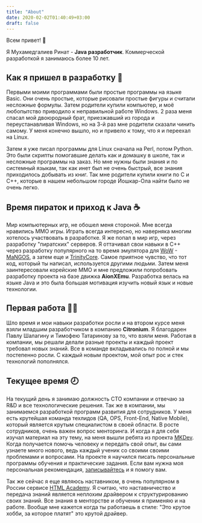 ```yaml
---
title: "About"
date: 2020-02-02T01:40:49+03:00
draft: false
---
```


Всем привет! 🙌

Я Мухамедгалиев Ринат - **Java разработчик**. Коммерческой разработкой я занимаюсь более 10 лет.

## Как я пришел в разработку 👶

Первыми моими программами были простые программы на языке Basic. Они очень простые, которые рисовали простые фигуры и считали несложные формулы. Затем родители купили компьютер, и моё любопытство приводило к неправильной работе Windows. 2 раза меня спасал мой двоюродный брат, приезжавший из города и переустанавливая Windows, но на 3-й раз мне родители сказали чинить самому. У меня конечно вышло, но и привело к тому, что я и переехал на Linux.

Затем я уже писал программы для Linux сначала на Perl, потом Python. Это были скрипты помогавшие делать как и домашку в школе, так и несложные программы на заказ. Но мне нужны были знания и по системный языкам, так как инет был не очень быстрый, все знания приходилось добывать из книг. Так мне родители купили книги по C и C++, которые в нашем небольшом городе Йошкар-Ола найти было не очень легко.

## Время пираток и приход к Java ☕️

Мир компьютерных игр, не обошел меня стороной. Мне всегда нравились MMO игры. Играть всегда интересно, но наверняка многим хотелось участвовать в разработке. Я же попал в мир игр, через разработку "пиратских" серверов. Я оттачивал свои навыки в C++ через разработку популярного на то время эмулятора для [WoW](https://worldofwarcraft.com/ru-ru/) - [MaNGOS](https://ru.wikipedia.org/wiki/MaNGOS), а затем еще и [TrinityCore](https://www.trinitycore.org/). Самое приятное чувство, что тот код, который ты написал, используется другими людьми. Затем меня заинтересовали корейские MMO и мне предложили попробовать разработку проекта на базе движка **AionXEmu**. Разработка велась на языке Java и это была большая мотивация изучить новый язык и новые технологии.

## Первая работа 👨‍💻

Шло время и мои навыки разработки росли и на втором курсе меня взяли младшим разработчиком в компанию **Citronium**. Я благодарен Павлу Шалагину и Тимофею Татаринову за то, что взяли меня. Работая в компании, мы решали делали разные проекты и каждый проект требовал новых знаний. Все в команде вкладывались по полной и мы постепенно росли. С каждый новым проектом, мой опыт рос и стек технологий пополнялся.

## Текущее время 🕗

На текущий день я занимаю должность CTO компании и отвечаю за R&D и все технологические решения. Так же в компании, мы занимаемся разработкой программ развития для сотрудников. У меня есть крутейшая команда техлидов (QA, OPS, Front-End, Native Mobile), который является крутым специалистом в своей области. В росте сотрудников, очень важен вопрос менторинга. И когда я для себя изучал материал на эту тему, на меня вышли ребята из проекта [MKDev](https://mkdev.me/). Когда получается помочь человеку и передать свой опыт, вы сами узнаете много нового, ведь каждый ученик со своими своими проблемами и вопросами. На проекте я научился писать персональные программы обучения и практические задания. Если вам нужна моя персональная рекомендация, [записывайтесь](https://mkdev.me/mentors/rmuhamedgaliev) и я помогу вам.

Так же сейчас я еще являюсь наставником, в очень популярном в России сервисе [HTML Academy](https://htmlacademy.ru/). Я считаю, что наставничество и передача знаний является неплохим драйвером к структурированию своих знаний.
Все знания в менторстве и обучении я применяю и на работе. Вообще мне кажется когда ты работаешь в стиле: "Это крутое хобби, за которое платят" это крутой драйвер.


